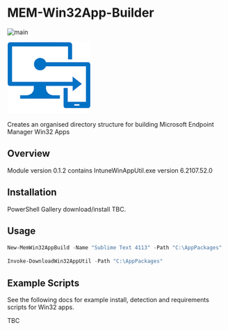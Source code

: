 # MEM-Win32App-Builder

![main](https://github.com/markkerry/MEM-Win32App-Builder/actions/workflows/CI.yaml/badge.svg)

![intune](media/Intune.png)

Creates an organised directory structure for building Microsoft Endpoint Manager Win32 Apps

## Overview

Module version 0.1.2 contains IntuneWinAppUtil.exe version 6.2107.52.0

## Installation

PowerShell Gallery download/install TBC.

## Usage

```powershell
New-MemWin32AppBuild -Name "Sublime Text 4113" -Path "C:\AppPackages"
```

```powershell
Invoke-DownloadWin32AppUtil -Path "C:\AppPackages"
```

## Example Scripts

See the following docs for example install, detection and requirements scripts for Win32 apps.

TBC
